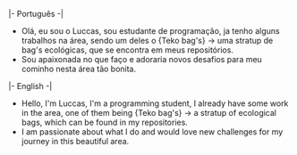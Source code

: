 |- Português -|

- Olá, eu sou o Luccas, sou estudante de programação, ja tenho alguns trabalhos na área, sendo um deles o {Teko bag's} -> uma stratup de bag's ecológicas, que se encontra em meus repositórios.
- Sou apaixonada no que faço e adoraria novos desafios para meu cominho nesta área tão bonita.

|- English -|

- Hello, I'm Luccas, I'm a programming student, I already have some work in the area, one of them being {Teko bag's} -> a stratup of ecological bags, which can be found in my repositories.
- I am passionate about what I do and would love new challenges for my journey in this beautiful area.
